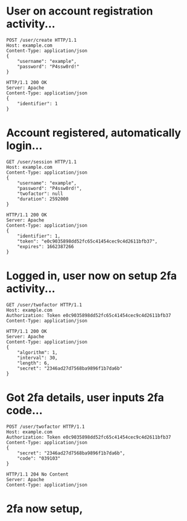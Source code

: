 # User on account registration activity...

```
POST /user/create HTTP/1.1
Host: example.com
Content-Type: application/json
{
	"username": "example",
	"password": "P4ssw0rd!"
}
```

```
HTTP/1.1 200 OK
Server: Apache
Content-Type: application/json
{
	"identifier": 1
}
```

# Account registered, automatically login...

```
GET /user/session HTTP/1.1
Host: example.com
Content-Type: application/json
{
	"username": "example",
	"password": "P4ssw0rd!",
	"twofactor": null
	"duration": 2592000
}
```

```
HTTP/1.1 200 OK
Server: Apache
Content-Type: application/json
{
	"identifier": 1,
	"token": "e0c9035898dd52fc65c41454cec9c4d2611bfb37",
	"expires": 1662387266
}
```

# Logged in, user now on setup 2fa activity...

```
GET /user/twofactor HTTP/1.1
Host: example.com
Authorization: Token e0c9035898dd52fc65c41454cec9c4d2611bfb37
Content-Type: application/json
```

```
HTTP/1.1 200 OK
Server: Apache
Content-Type: application/json
{
	"algorithm": 1,
	"interval": 30,
	"length": 6,
	"secret": "2346ad27d7568ba9896f1b7da6b"
}
```

# Got 2fa details, user inputs 2fa code...

```
POST /user/twofactor HTTP/1.1
Host: example.com
Authorization: Token e0c9035898dd52fc65c41454cec9c4d2611bfb37
Content-Type: application/json
{
	"secret": "2346ad27d7568ba9896f1b7da6b",
	"code": "039103"
}
```

```
HTTP/1.1 204 No Content
Server: Apache
Content-Type: application/json
```

# 2fa now setup, 
